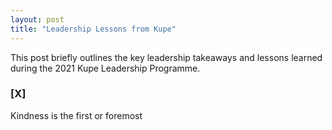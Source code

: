 ```yaml
---
layout: post
title: "Leadership Lessons from Kupe"
---
```


This post briefly outlines the key leadership takeaways and lessons learned during the 2021 Kupe Leadership Programme.

### [X]
Kindness is the first or foremost






